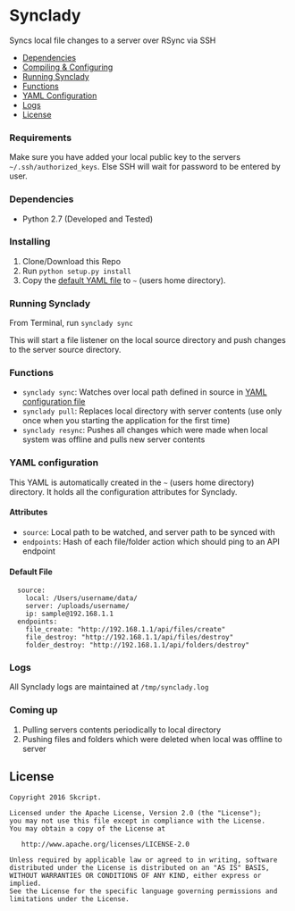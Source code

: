 # Synclady
Syncs local file changes to a server over RSync via SSH

* [Dependencies](#dependencies)
* [Compiling & Configuring](#compiling--configuring)
* [Running Synclady](#running-synclady)
* [Functions](#functions)
* [YAML Configuration](#yaml-config)
* [Logs](#logs)
* [License](#license)

### Requirements
Make sure you have added your local public key to the servers `~/.ssh/authorized_keys`.
Else SSH will wait for password to be entered by user.

### Dependencies
* Python 2.7 (Developed and Tested)

### Installing
1. Clone/Download this Repo
2. Run `python setup.py install`
3. Copy the [default YAML file](#yaml-config) to `~` (users home directory).

### Running Synclady
From Terminal, run
```synclady sync```

This will start a file listener on the local source directory and push changes to
the server source directory.

### Functions
* `synclady sync`: Watches over local path defined in source in [YAML configuration file](#yaml-config)
* `synclady pull`: Replaces local directory with server contents (use only once
  when you starting the application for the first time)
* `synclady resync`: Pushes all changes which were made when local system was
  offline and pulls new server contents

### YAML configuration
This YAML is automatically created in the `~` (users home directory) directory.
It holds all the configuration attributes for Synclady.

#### Attributes
* `source`: Local path to be watched, and server path to be synced with
* `endpoints`: Hash of each file/folder action which should ping to an API endpoint

#### Default File
```
  source:
    local: /Users/username/data/
    server: /uploads/username/
    ip: sample@192.168.1.1
  endpoints:
    file_create: "http://192.168.1.1/api/files/create"
    file_destroy: "http://192.168.1.1/api/files/destroy"
    folder_destroy: "http://192.168.1.1/api/folders/destroy"
```

### Logs
All Synclady logs are maintained at `/tmp/synclady.log`

### Coming up
1. Pulling servers contents periodically to local directory
2. Pushing files and folders which were deleted when local was offline to server

License
--------

    Copyright 2016 Skcript.

    Licensed under the Apache License, Version 2.0 (the "License");
    you may not use this file except in compliance with the License.
    You may obtain a copy of the License at

       http://www.apache.org/licenses/LICENSE-2.0

    Unless required by applicable law or agreed to in writing, software
    distributed under the License is distributed on an "AS IS" BASIS,
    WITHOUT WARRANTIES OR CONDITIONS OF ANY KIND, either express or implied.
    See the License for the specific language governing permissions and
    limitations under the License.
